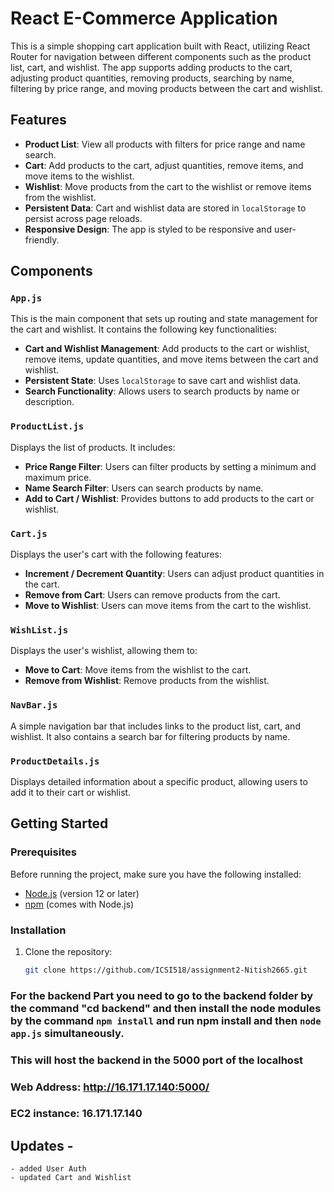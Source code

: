 # React E-Commerce Application

This is a simple shopping cart application built with React, utilizing React Router for navigation between different components such as the product list, cart, and wishlist. The app supports adding products to the cart, adjusting product quantities, removing products, searching by name, filtering by price range, and moving products between the cart and wishlist.

## Features

- **Product List**: View all products with filters for price range and name search.
- **Cart**: Add products to the cart, adjust quantities, remove items, and move items to the wishlist.
- **Wishlist**: Move products from the cart to the wishlist or remove items from the wishlist.
- **Persistent Data**: Cart and wishlist data are stored in `localStorage` to persist across page reloads.
- **Responsive Design**: The app is styled to be responsive and user-friendly.

## Components

### `App.js`

This is the main component that sets up routing and state management for the cart and wishlist. It contains the following key functionalities:

- **Cart and Wishlist Management**: Add products to the cart or wishlist, remove items, update quantities, and move items between the cart and wishlist.
- **Persistent State**: Uses `localStorage` to save cart and wishlist data.
- **Search Functionality**: Allows users to search products by name or description.

### `ProductList.js`

Displays the list of products. It includes:

- **Price Range Filter**: Users can filter products by setting a minimum and maximum price.
- **Name Search Filter**: Users can search products by name.
- **Add to Cart / Wishlist**: Provides buttons to add products to the cart or wishlist.

### `Cart.js`

Displays the user's cart with the following features:

- **Increment / Decrement Quantity**: Users can adjust product quantities in the cart.
- **Remove from Cart**: Users can remove products from the cart.
- **Move to Wishlist**: Users can move items from the cart to the wishlist.

### `WishList.js`

Displays the user's wishlist, allowing them to:

- **Move to Cart**: Move items from the wishlist to the cart.
- **Remove from Wishlist**: Remove products from the wishlist.

### `NavBar.js`

A simple navigation bar that includes links to the product list, cart, and wishlist. It also contains a search bar for filtering products by name.

### `ProductDetails.js`

Displays detailed information about a specific product, allowing users to add it to their cart or wishlist.

## Getting Started

### Prerequisites

Before running the project, make sure you have the following installed:

- [Node.js](https://nodejs.org/) (version 12 or later)
- [npm](https://www.npmjs.com/) (comes with Node.js)

### Installation

1. Clone the repository:

   ```bash
   git clone https://github.com/ICSI518/assignment2-Nitish2665.git
### For the backend Part you need to go to the backend folder by the command "cd backend" and then install the node modules by the command `npm install` and run npm install and then `node app.js` simultaneously.
### This will host the backend in the 5000 port of the localhost
### Web Address: http://16.171.17.140:5000/
### EC2 instance: 16.171.17.140


## Updates - 
    - added User Auth
    - updated Cart and Wishlist
